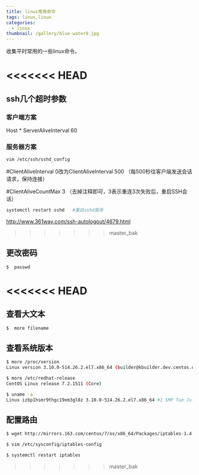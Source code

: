 ```yaml
---
title: linux常用命令
tags: linux,linux
categories: 
  - linux
thumbnail: /gallery/blue-water9.jpg
---
```


收集平时常用的一些linux命令。
<!-- more -->

<<<<<<< HEAD
=======
## ssh几个超时参数

### 客户端方案
Host *
    ServerAliveInterval 60

### 服务器方案
```bash
vim /etc/ssh/sshd_config
```

#ClientAliveInterval 0改为ClientAliveInterval 500     （每500秒往客户端发送会话请求，保持连接）

#ClientAliveCountMax 3      （去掉注释即可，3表示重连3次失败后，重启SSH会话）
```bash
systemctl restart sshd   #重启sshd服务
```


http://www.361way.com/ssh-autologout/4679.html

>>>>>>> master_bak
## 更改密码
```bash
$  passwd
```

<<<<<<< HEAD
=======
## 查看大文本
```bash
$  more filename
```

## 查看系统版本
```bash
$ more /proc/version
Linux version 3.10.0-514.26.2.el7.x86_64 (builder@kbuilder.dev.centos.org) (gcc version 4.8.5 20150623 (Red Hat 4.8.5-11) (GCC) ) #1 SMP Tue Jul 4 15:04:05 UTC 2017

$ more /etc/redhat-release
CentOS Linux release 7.2.1511 (Core)

$ uname -a
Linux izbp1hsmr9thgc19em3gl8z 3.10.0-514.26.2.el7.x86_64 #1 SMP Tue Jul 4 15:04:05 UTC 2017 x86_64 x86_64 x86_64 GNU/Linux

```


## 配置路由
```bash
$ wget http://mirrors.163.com/centos/7/os/x86_64/Packages/iptables-1.4.21-33.el7.x86_64.rpm

$ vim /etc/sysconfig/iptables-config

$ systemctl restart iptables

```


>>>>>>> master_bak



